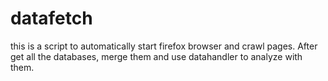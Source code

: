 datafetch
=========
this is a script to automatically start firefox browser and crawl pages. After get all the databases, merge them and use datahandler to analyze with them.
